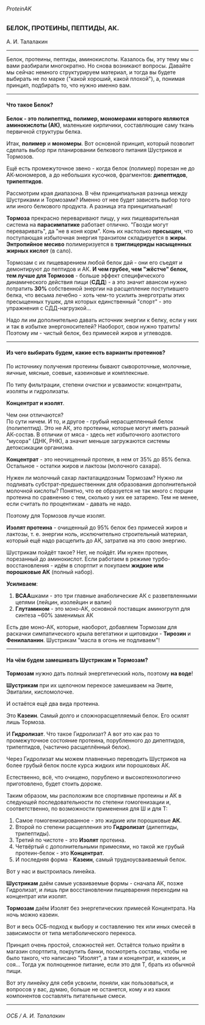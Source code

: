 ###### ProteinAK

### БЕЛОК, ПРОТЕИНЫ, ПЕПТИДЫ, АК.  
А. И. Талалакин  

***
Белок, протеины, пептиды, аминокислоты. Казалось бы, эту тему мы с вами разбирали многократно. Но снова возникают вопросы. Давайте мы сейчас немного структурируем материал, и тогда вы будете выбирать не по марке ("какой хороший, какой плохой"), а, понимая принцип, подбирать то, что нужно именно вам.

***
#### Что такое Белок?

**Белок - это полипептид, полимер, мономерами которого являются аминокислоты (АК)**, маленькие кирпичики, составляющие саму ткань первичной структуры белка.

Итак, **полимер** и **мономеры**. Вот основной принцип, который позволит сделать выбор при планировании белкового питания Шустриков и Тормозов.

Ещё есть промежуточное звено - когда белок (полимер) порезан не до АК-мономеров, а до небольших кусочков, фрагментов: **дипептидов**, **трипептидов**. 

Рассмотрим края диапазона. В чём принципиальная разница между Шустриками и Тормозами? Именно от нее будет зависеть выбор того или иного белкового продукта. А разница эта принципиальная!

**Тормоза** прекрасно переваривают пищу, у них пищеварительная система на **парасимпатике** работает отлично. "Гвозди могут переваривать", да "не в коня корм". Конь их настолько **пресыщен**, что поступающая избыточная энергия транзитом складируется в **жиры**. **Энтропийное месиво** полимеризуется в **триглицериды насыщенных жирных кислот** (в сало). 

Тормозам с их пищеварением любой белок дай - они его съедят и демонтируют до пептидов и АК. **И чем грубее, чем "жёстче" белок, тем лучше для Тормозов** - больше эффект специфического динамического действия пищи (**СДД**) - а это значит авансом нужно потратить **30%** собственной энергии на расщепление поступившего белка, что весьма лечебно - хоть чем-то усилить энерготраты этих пресыщенных тушек, для которых единственный "спорт" - это упражнения с СДД-нагрузкой...

Надо ли им дополнительно давать источник энергии к белку, если у них и так в избытке энергоносителей? Наоборот, свои нужно тратить! Поэтому им - чистый белок, без примесей жиров и углеводов.

***
#### Из чего выбирать будем, какие есть варианты протеинов?

По источнику получения протеины бывают сывороточные, молочные, яичные, мясные, соевые, казеиновые и комплексные.

По типу фильтрации, степени очистки и усваимости: концентраты, изоляты и гидролизаты.

**Концентрат и изолят**.  

Чем они отличаются?  
По сути ничем. И то, и другое - грубый нерасщепленный белок (полипептид). Это не АК, это протеины, которые могут иметь разный АК-состав. В отличии от мяса - здесь нет избыточного азотистого "мусора" (ДНК, РНК), а значит меньше загружаются системы детоксикации организма.

**Концентрат** - это неочищенный протеин, в нем от 35% до 85% белка. Остальное - остатки жиров и лактозы (молочного сахара).

Нужен ли молочный сахар лактатацидозным Тормозам? Нужно ли подливать субстрат-предшественник для образования дополнительной молочной кислоты? Понятно, что ее образуется не так много с порции протеина по сравнению с тем, сколько у них ее затарено. Тем не менее, если считать по процентикам - давать не надо.

Поэтому для Тормозов лучше изолят.

**Изолят протеина** - очищенный до 95% белок без примесей жиров и лактозы, т. е. энергии ноль, исключительно строительный материал, который ещё надо расщепить до АК, затратив на это свою энергию.

Шустрикам пойдёт такое? Нет, не пойдёт. Им нужен протеин, порезанный до аминокислот. Если работаем в режиме турбо-восстановления - идём в спортпит и покупаем **жидкие или порошковые АК** (полный набор).

**Усиливаем**:
1. **BCAA**шками - это три главные анаболические АК с разветвленными цепями (лейцин, изолейцин и валин)
2. **Глутамином** - это моно-АК, основной поставщик аминогрупп для синтеза  ~60% заменимых АК

Есть две моно-АК, которые, наоборот, добавляем Тормозам для раскачки симпатического крыла вегетатики и щитовидки - **Тирозин** и **Фенилаланин**. Шустрикам "масла в огонь не подливаем"!

***
#### **На чём будем замешивать** Шустрикам и Тормозам?

**Тормозам** нужно дать полный энергетический ноль, поэтому **на воде**!

**Шустрикам** при их щелочном перекосе замешиваем на Эвите, Эвиталии, кисломолочке. 

И остаётся ещё два вида протеина.

Это **Казеин**. Самый долго и сложнорасщепляемый белок. Его осилят лишь Тормоза.

И **Гидролизат**. Что такое Гидролизат?
А вот это как раз то промежуточное состояние протеина, порубленного до дипептидов, трипептидов, (частично расщеплённый белок). 

Через Гидролизат мы можем плавненько переводить Шустриков на более грубый белок после курса жидких или порошковых АК.

Естественно, всё, что очищено, порублено и высокотехнологично приготовлено, будет стоить дороже.

Таким образом, мы расположим все спортивные протеины и АК в следующей последовательности по степени гомогенизации и, соответственно, по возможности применения для Ш и для Т:

1.  Самое гомогенизированное - это жидкие или порошковые **АК**.
2.  Второй по степени расщепления это **Гидролизат** (дипептиды, трипептиды).
3.  Третий по чистоте - это **Изолят** протеина.
4.  Четвёртый с дополнительными примесями, но такой же грубый протеин-белок - это **Концентрат**.
5.  И последняя форма - **Казеин**, самый трудноусваиваемый белок.

Вот у нас и выстроилась линейка. 

**Шустрикам** даём самые усваиваемые формы - сначала АК, позже Гидролизат, и лишь при восстановлении пищеварения переходим на концентрат или изолят.

**Тормозам** даём Изолят без энергетических примесей Концентрата. На ночь можно казеин.

Вот и весь ОСБ-подход к выбору и составлению тех или иных смесей в зависимости от типа метаболического перекоса.

Принцип очень простой, сложностей нет. Остаётся только прийти в магазин спортпита, покрутить банки, посмотреть составы, чтобы не было такого, что написано "Изолят", а там и концентрат, и казеин, и соя... Тогда уж полноценное питание, если это для Т, брать из обычной пищи.

Вот эту линейку для себя усвоили, поняли, как пользоваться, и вопросов у вас, думаю, больше не останется, кому и из каких компонентов составлять питательные смеси.  

***
###### ОСБ / А. И. Талалакин 